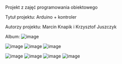 Projekt z zajęć programowania obiektowego

Tytuł projektu: Arduino + kontroler

Autorzy projektu: Marcin Knapik i Krzysztof Juszczyk

Album:
![image](https://user-images.githubusercontent.com/45509637/193453701-8f0cebab-a0b2-4e14-9cd9-fe3d3e73ff77.png)

![image](https://user-images.githubusercontent.com/45509637/193453497-2b5287e1-efb3-4f5c-ac10-728cab35818f.png)
![image](https://user-images.githubusercontent.com/45509637/193453542-cacbe260-76bd-47b7-a515-8da819beaadb.png)
![image](https://user-images.githubusercontent.com/45509637/193453527-fd15510f-f186-4589-9194-d8803c21b007.png)

![image](https://user-images.githubusercontent.com/45509637/193453725-a4d4bd80-900e-4946-a34b-61783ecc2edd.png)
![image](https://user-images.githubusercontent.com/45509637/193453743-71ac8e2b-a321-41a6-a4e6-86f0daafa0bb.png)
![image](https://user-images.githubusercontent.com/45509637/193453851-63681134-0bd8-4ffa-9cea-108e050e8dbb.png)
![image](https://user-images.githubusercontent.com/45509637/193453876-31300735-959e-42a6-95ab-a977aac6b20e.png)
